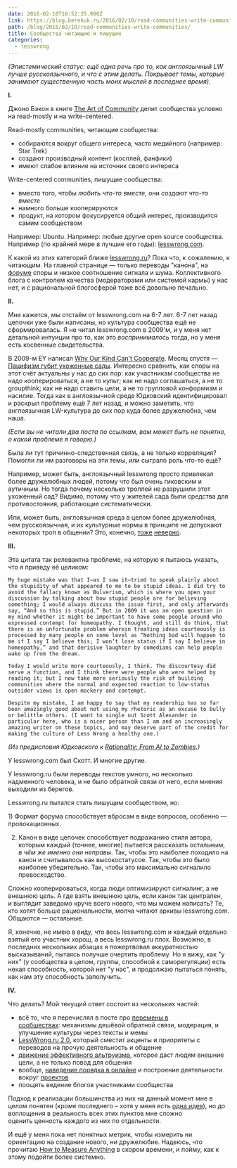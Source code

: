```yaml
---
date: 2016-02-10T16:52:35.000Z
link: https://blog.berekuk.ru/2016/02/10/read-communities-write-communities/
path: /blog/2016/02/10/read-communities-write-communities/
title: Сообщества читающие и пишущие
categories:
  - lesswrong
---
```

_(Эпистемический статус: ещё одна речь про то, как англоязычный LW лучше русскоязычного, и что с этим делать. Покрывает темы, которые занимают существенную часть моих мыслей в последнее время)._

**I.**

Джоно Бэкон в книге [The Art of Community](http://www.artofcommunityonline.org/) делит сообщества условно на read-mostly и на write-centered.

Read-mostly communities, читающие сообщества:

* собираются вокруг общего интереса, часто медийного (например: Star Trek)
* создают производный контент (косплей, фанфики)
* имеют слабое влияние на источник своего интереса

Write-centered communities, пишущие сообщества:

* вместо того, чтобы _любить что-то вместе_, они _создают что-то вместе_
* намного больше кооперируются
* продукт, на котором фокусируется общий интерес, производится самим сообществом

Например: Ubuntu. Например: любые другие open source сообщества. Например (по крайней мере в лучшие его годы): [lesswrong.com](http://lesswrong.com).

К какой из этих категорий ближе [lesswrong.ru](http://lesswrong.ru/)? Пока что, к сожалению, к читающим. На главной странице — только переводы "канона", на [форуме](http://lesswrong.ru/forum/index.php) споры и низкое соотношение сигнала и шума. Коллективного блога с контролем качества (модераторами или системой кармы) у нас нет, и с рациональной блогосферой тоже всё довольно печально.

**II.**

Мне кажется, мы отстаём от lesswrong.com на 6-7 лет. 6-7 лет назад цепочки уже были написаны, но культура сообщества ещё не сформировалась. Я не читал lesswrong.com в 2009'м, и у меня нет детальной интуиции про то, как это _воспринималось_ тогда, но у меня есть косвенные свидетельства.

В 2009-м EY написал [Why Our Kind Can't Cooperate](http://lesswrong.com/lw/3h/why_our_kind_cant_cooperate/). Месяц спустя — [Пацифизм губит ухоженные сады](http://lesswrong.ru/w/%D0%9F%D0%B0%D1%86%D0%B8%D1%84%D0%B8%D0%B7%D0%BC_%D0%B3%D1%83%D0%B1%D0%B8%D1%82_%D1%83%D1%85%D0%BE%D0%B6%D0%B5%D0%BD%D0%BD%D1%8B%D0%B5_%D1%81%D0%B0%D0%B4%D1%8B). Интересно сравнить, как споры на этот счёт актуальны у нас до сих пор: как участникам сообщества не надо кооперироваться, а не то культ; как не надо соглашаться, а не то groupthink; как не надо ставить цели, а не то групповой конформизм и насилие. Тогда как в англоязычной среде Юдковский идентифицировал и раскрыл проблему ещё 7 лет назад, и можно заметить, что англоязычная LW-культура до сих пор куда более дружелюбна, чем наша.

_(Если вы не читали два поста по ссылкам, вам может быть не понятно, о какой проблеме я говорю.)_

Была ли тут причинно-следственная связь, а не только корреляция? Помогли ли им разговоры на эти темы, или сыграло роль что-то ещё?

Например, может быть, англоязычный lesswrong просто привлекал более дружелюбных людей, потому что был очень гиковским и аутичным. Но тогда почему несколько троллей не разрушили этот ухоженный сад? Видимо, потому что у жителей сада были средства для противостояния, работающие систематически.

Или, может быть, англоязычная среда в целом более дружелюбная, чем русскоязычная, и их культурные нормы в принципе не допускают некоторых троп в общении? Это, конечно, [тоже](http://rationalwiki.org/wiki/Eliezer_Yudkowsky) [неверно](http://slatestarcodex.com/).

**III.**

Эта цитата так релевантна проблеме, на которую я пытаюсь указать, что я приведу её целиком:

```
My huge mistake was that I—as I saw it—tried to speak plainly about the stupidity of what appeared to me to be stupid ideas. I did try to avoid the fallacy known as Bulverism, which is where you open your discussion by talking about how stupid people are for believing something; I would always discuss the issue first, and only afterwards say, “And so this is stupid.” But in 2009 it was an open question in my mind whether it might be important to have some people around who expressed contempt for homeopathy. I thought, and still do think, that there is an unfortunate problem wherein treating ideas courteously is processed by many people on some level as “Nothing bad will happen to me if I say I believe this; I won’t lose status if I say I believe in homeopathy,” and that derisive laughter by comedians can help people wake up from the dream.

Today I would write more courteously, I think. The discourtesy did serve a function, and I think there were people who were helped by reading it; but I now take more seriously the risk of building communities where the normal and expected reaction to low-status outsider views is open mockery and contempt.

Despite my mistake, I am happy to say that my readership has so far been amazingly good about not using my rhetoric as an excuse to bully or belittle others. (I want to single out Scott Alexander in particular here, who is a nicer person than I am and an increasingly amazing writer on these topics, and may deserve part of the credit for making the culture of Less Wrong a healthy one.)
```

_(Из предисловия Юдковского к [Rationality: From AI to Zombies](https://intelligence.org/rationality-ai-zombies/).)_

У lesswrong.com был Скотт. И многие другие.

У lesswrong.ru были переводы текстов умного, но несколько надменного человека, и не было обратной связи от него, если мнения выходили из берегов.

Lesswrong.ru пытался стать пишущим сообществом, но:

1) Формат форума способствует вбросам в виде вопросов, особенно — провокационных.

2. Канон в виде цепочек способствует подражанию стиля автора, которым каждый (точнее, многие) пытается рассказать остальным, _в чём же именно они неправы_. Так, чтобы это наиболее походило на канон и считывалось как высокостатусое. Так, чтобы это было наиболее убедительно. Так, чтобы это максимально сигналило превосходство.

Сложно кооперироваться, когда люди оптимизируют сигналинг, а не внешнюю цель. А где взять внешнюю цель, если канон так централен, и выглядит заведомо круче всего нового, что мы можем написать? Те, кто хотят больше рациональности, молча читают архивы lesswrong.com. Общаются — остальные.

Я, конечно, не имею в виду, что весь lesswrong.com и каждый отдельно взятый его участник хорош, а весь lesswrong.ru плох. Возможно, в последних нескольких абзацах я пожертвовал аккуратностью высказываний, пытаясь получше очертить проблему. Но я вижу, как "у них" (у сообщества в целом, группы, способной к саморегуляции) есть некая способность, которой нет "у нас", и продолжаю пытаться понять, как нам эту способность заполучить.

**IV.**

Что делать? Мой текущий ответ состоит из нескольких частей:

* всё то, что я перечислял в посте про [перемены в сообществах](http://blog.berekuk.ru/2016/01/01/%D0%9A%D0%B0%D0%BA-%D0%BC%D0%B5%D0%BD%D1%8F%D1%82%D1%8C-%D0%BB%D1%8E%D0%B4%D0%B5%D0%B9-%D0%B8-%D1%81%D0%BE%D0%BE%D0%B1%D1%89%D0%B5%D1%81%D1%82%D0%B2%D0%B0/): механизмы дешёвой обратной связи, модерация, и улучшение культуры через тексты и мемы
* [LessWrong.ru 2.0](https://lesswrong-ru.hackpad.com/-LW.ru-S1jiyqL42o3), который сместит акценты и приоритеты с переводов на прочую деятельность и общение
* [движение эффективного альтруизма](https://www.facebook.com/events/568572009967301/), которое даст людям внешние цели, а не только повод для общения
* вообще, [наведение порядка в онлайне](https://lesswrong-ru.hackpad.com/-order--PGURvN91nbW) и построение деятельности вокруг [проектов](https://lesswrong-ru.hackpad.com/ep/group/A36yl7UPHwr)
* поощять ведение блогов участниками сообщества

Подход к реализации большинства из них на данный момент мне в целом понятен (кроме последнего – хотя у меня есть [одна идея](http://www.enlightenedperl.org/ironman.html)), но до воплощения в реальность всех этих пунктов мне сложно оценить ценность каждого из них по отдельности.

И ещё у меня пока нет понятных метрик, чтобы измерить ни ориентацию на создание нового, ни дружелюбие. Надеюсь, что прочитаю [How to Measure Anything](http://lesswrong.com/lw/i8n/how_to_measure_anything/) в скором времени, и пойму, как к этому подойти более системно.
